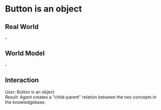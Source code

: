 # Button is an object

## Real World
\-  

## World Model
\-  

## Interaction
*User*: Button is an object  
*Result*: Agent creates a "child-parent" relation between the two concepts in the knowledgebase.  
